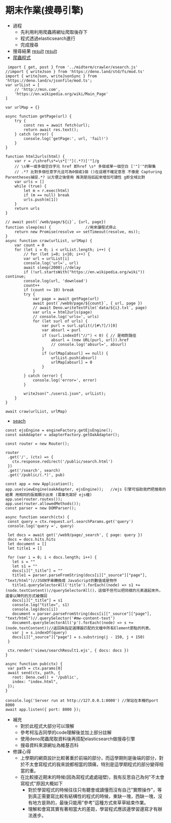 # 期末作業(搜尋引擎)
* 過程
    * 先利用利用爬蟲將網址爬取後存下
    * 程式透過elasticsearch進行
    * 完成搜尋
* 搜尋結果 
[result](https://github.com/mark456tung/ws109a/blob/master/final/picture/result1.png)
[result](https://github.com/mark456tung/ws109a/blob/master/final/picture/result2.jpg)
* [爬蟲程式](https://github.com/mark456tung/ws109a/blob/master/final/denocrawler.js)
```
 import { get, post } from '../midterm/crawler/esearch.js'
//import { writeJson } from 'https://deno.land/std/fs/mod.ts'
import { writeJson, writeJsonSync } from 'https://deno.land/x/jsonfile/mod.ts';
var urlList = [
    // 'http://msn.com', 
    'https://en.wikipedia.org/wiki/Main_Page'
]

var urlMap = {}

async function getPage(url) {
    try {
        const res = await fetch(url);
        return await res.text();
    } catch (error) {
        console.log('getPage:', url, 'fail!')
    }
}

function html2urls(html) {
    var r = /\shref\s*=\s*['"](.*?)['"]/g 
    // \s單一或多個空白字元 href 即href \s* 多個或單一個空白 ['"]'"的聯集 
    // .*? 比對多個任意字元且可為0個或1個 ()在這裡不確定意思 不像是 Capturing Parentheses捕捉.*? 以方便之後使用 推測是括弧起來增加可讀性 g即全域比對
    var urls = []
    while (true) {
        let m = r.exec(html)
        if (m == null) break
        urls.push(m[1])
    }
    return urls
}

// await post(`/web/page/${i}`, {url, page})
function sleep(ms) {               //用來讓程式停止
    return new Promise(resolve => setTimeout(resolve, ms));  
}
async function craw(urlList, urlMap) {
    var count = 0
    for (let i = 0; i < urlList.length; i++) {
        // for (let i=0; i<10; i++) {
        var url = urlList[i]
        console.log('url=', url)
        await sleep(2000);//delay
        if (!url.startsWith("https://en.wikipedia.org/wiki")) continue;
        console.log(url, 'download')
        count++
        if (count >= 10) break
        try {
            var page = await getPage(url)
            await post(`/web9/page/${count}`, { url, page })
            // await Deno.writeTextFile(`data/${i}.txt`, page)
            var urls = html2urls(page)
            // console.log('urls=', urls)
            for (let surl of urls) {
                var purl = surl.split(/[#\?]/)[0]
                var absurl = purl
                if (surl.indexOf("//") < 0) { // 是相對路徑
                    absurl = (new URL(purl, url)).href
                    // console.log('absurl=', absurl)
                }
                if (urlMap[absurl] == null) {
                    urlList.push(absurl)
                    urlMap[absurl] = 0
                }
            }
        } catch (error) {
            console.log('error=', error)
        }

        writeJson("./users1.json", urlList);
    }
}

await craw(urlList, urlMap)
```

* [seach](https://github.com/mark456tung/ws109a/blob/master/final/app.js)
 ```   
const ejsEngine = engineFactory.getEjsEngine();
const oakAdapter = adapterFactory.getOakAdapter();

const router = new Router();

router
  .get('/', (ctx) => {
    ctx.response.redirect('/public/search.html')
  })
  .get('/search', search)
  .get('/public/(.*)', pub)

const app = new Application();
app.use(viewEngine(oakAdapter, ejsEngine));   //ejs 引擎可協助我們把搜尋的結果 用相同的版面顯示出來 (需事先寫好 ejs檔)
app.use(router.routes());
app.use(router.allowedMethods());
const parser = new DOMParser();

async function search(ctx) {
  const query = ctx.request.url.searchParams.get('query')
  console.log('query =', query)

  let docs = await get('/web9/page/_search', { page: query })
  docs = docs.hits.hits
  let document = []
  let title1 = []

  for (var i = 0; i < docs.length; i++) {
    let s = ""
    let s1 = ""
    docs[i]["_title"] = ""
    title1 = parser.parseFromString(docs[i]["_source"]["page"], "text/html")//JSON字串轉換成 JavaScript的數值或是物件
    title1.querySelectorAll('title').forEach((node) => s1 += (node.textContent))//querySelectorAll()，這個不但可以把同樣的元素選起來外，還會以陣列的方式被傳回
    docs[i]["_title"] = s1
    console.log("title=", s1)
    console.log(docs[i])
    document = parser.parseFromString(docs[i]["_source"]["page"], "text/html")//.querySelector('#mw-content-text') 
    document.querySelectorAll('p').forEach((node) => s += (node.textContent))//返回與指定選擇器匹配的文檔中所有Element節點的列表。
    var j = s.indexOf(query)
    docs[i]["_source"]["page"] = s.substring(j - 150, j + 150)
  }

  ctx.render('views/searchResult1.ejs', { docs: docs })
}

async function pub(ctx) {
  var path = ctx.params[0]
  await send(ctx, path, {
    root: Deno.cwd() + '/public',
    index: "index.html",
  });
}

console.log('Server run at http://127.0.0.1:8000') //架站在本機的port 8000
await app.listen({ port: 8000 });
 ```


* 補充
    * 對於此程式大部分可以理解
    * 參考柯泓吉同學的code理解後並加上部分註解
    * 使用deno爬蟲爬取資料後再搭配elasticsearch做搜尋引擎
    * 搜尋資料來源網址為維基百科
* 修課心得 
    * 上學期的網頁設計比較著重於前端的部分，而這學期則是後端的部分，對於不太會寫程式的我來說都相當的頭痛，特別是這學期程式的部分變得相當的重。
    * 在比較接近期末的時候(因為寫程式處處碰壁)，我有反思自己為何"不太會寫程式"原因大概如下
        * 對於學習程式的時候往往只有聽會或讀懂而沒有自己"實際操作"，等到真正需要寫比較有結構性的程式的時候，東缺一塊，西缺一塊，沒有地方是熟的，最後只能用"參考"這種方式來草草結束作業。
        * 理解和會寫其實有著相當大的差距，學習程式應該邊學習邊寫才有辦法進步。

    